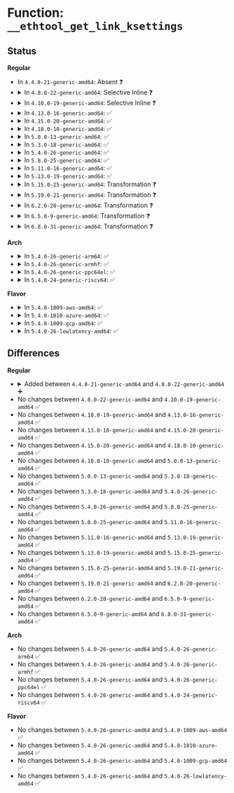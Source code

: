 # Function: <code>__ethtool_get_link_ksettings</code>

## Status
<b>Regular</b>
<ul>
<li>
In <code>4.4.0-21-generic-amd64</code>: Absent ❓
</li>
<li>
<details>
<summary>In <code>4.8.0-22-generic-amd64</code>: Selective Inline ❓</summary>

```c
int __ethtool_get_link_ksettings(struct net_device * dev, struct ethtool_link_ksettings * link_ksettings)
```

```json
{
  "name": "__ethtool_get_link_ksettings",
  "collision_type": "Unique Global",
  "inline_type": "Selective",
  "funcs": [
    {
      "addr": 18446744071586744496,
      "name": "__ethtool_get_link_ksettings",
      "external": true,
      "loc": "net/core/ethtool.c:544",
      "file": "net/core/ethtool.c",
      "inline": "not declared, inlined",
      "caller_inline": [],
      "caller_func": [
        "net/packet/af_packet.c:packet_set_ring"
      ]
    }
  ],
  "symbols": [
    {
      "addr": 18446744071586744496,
      "name": "__ethtool_get_link_ksettings",
      "section": ".text",
      "bind": "STB_GLOBAL",
      "size": 298
    }
  ]
}
```
</details>
</li>
<li>
<details>
<summary>In <code>4.10.0-19-generic-amd64</code>: Selective Inline ❓</summary>

```c
int __ethtool_get_link_ksettings(struct net_device * dev, struct ethtool_link_ksettings * link_ksettings)
```

```json
{
  "name": "__ethtool_get_link_ksettings",
  "collision_type": "Unique Global",
  "inline_type": "Selective",
  "funcs": [
    {
      "addr": 18446744071586930672,
      "name": "__ethtool_get_link_ksettings",
      "external": true,
      "loc": "net/core/ethtool.c:555",
      "file": "net/core/ethtool.c",
      "inline": "not declared, inlined",
      "caller_inline": [],
      "caller_func": [
        "net/packet/af_packet.c:packet_set_ring"
      ]
    }
  ],
  "symbols": [
    {
      "addr": 18446744071586930672,
      "name": "__ethtool_get_link_ksettings",
      "section": ".text",
      "bind": "STB_GLOBAL",
      "size": 298
    }
  ]
}
```
</details>
</li>
<li>
<details>
<summary>In <code>4.13.0-16-generic-amd64</code>: ✅</summary>

```c
int __ethtool_get_link_ksettings(struct net_device * dev, struct ethtool_link_ksettings * link_ksettings)
```

```json
{
  "name": "__ethtool_get_link_ksettings",
  "collision_type": "Unique Global",
  "inline_type": "No",
  "funcs": [
    {
      "addr": 18446744071587053024,
      "name": "__ethtool_get_link_ksettings",
      "external": true,
      "loc": "net/core/ethtool.c:558",
      "file": "net/core/ethtool.c",
      "inline": "seen, unknown",
      "caller_inline": [],
      "caller_func": [
        "net/packet/af_packet.c:packet_set_ring"
      ]
    }
  ],
  "symbols": [
    {
      "addr": 18446744071587053024,
      "name": "__ethtool_get_link_ksettings",
      "section": ".text",
      "bind": "STB_GLOBAL",
      "size": 295
    }
  ]
}
```
</details>
</li>
<li>
<details>
<summary>In <code>4.15.0-20-generic-amd64</code>: ✅</summary>

```c
int __ethtool_get_link_ksettings(struct net_device * dev, struct ethtool_link_ksettings * link_ksettings)
```

```json
{
  "name": "__ethtool_get_link_ksettings",
  "collision_type": "Unique Global",
  "inline_type": "No",
  "funcs": [
    {
      "addr": 18446744071587553984,
      "name": "__ethtool_get_link_ksettings",
      "external": true,
      "loc": "net/core/ethtool.c:572",
      "file": "net/core/ethtool.c",
      "inline": "seen, unknown",
      "caller_inline": [],
      "caller_func": [
        "net/packet/af_packet.c:packet_set_ring"
      ]
    }
  ],
  "symbols": [
    {
      "addr": 18446744071587553984,
      "name": "__ethtool_get_link_ksettings",
      "section": ".text",
      "bind": "STB_GLOBAL",
      "size": 307
    }
  ]
}
```
</details>
</li>
<li>
<details>
<summary>In <code>4.18.0-10-generic-amd64</code>: ✅</summary>

```c
int __ethtool_get_link_ksettings(struct net_device * dev, struct ethtool_link_ksettings * link_ksettings)
```

```json
{
  "name": "__ethtool_get_link_ksettings",
  "collision_type": "Unique Global",
  "inline_type": "No",
  "funcs": [
    {
      "addr": 18446744071587861536,
      "name": "__ethtool_get_link_ksettings",
      "external": true,
      "loc": "net/core/ethtool.c:551",
      "file": "net/core/ethtool.c",
      "inline": "seen, unknown",
      "caller_inline": [],
      "caller_func": [
        "net/packet/af_packet.c:packet_set_ring"
      ]
    }
  ],
  "symbols": [
    {
      "addr": 18446744071587861536,
      "name": "__ethtool_get_link_ksettings",
      "section": ".text",
      "bind": "STB_GLOBAL",
      "size": 328
    }
  ]
}
```
</details>
</li>
<li>
<details>
<summary>In <code>5.0.0-13-generic-amd64</code>: ✅</summary>

```c
int __ethtool_get_link_ksettings(struct net_device * dev, struct ethtool_link_ksettings * link_ksettings)
```

```json
{
  "name": "__ethtool_get_link_ksettings",
  "collision_type": "Unique Global",
  "inline_type": "No",
  "funcs": [
    {
      "addr": 18446744071588001792,
      "name": "__ethtool_get_link_ksettings",
      "external": true,
      "loc": "net/core/ethtool.c:544",
      "file": "net/core/ethtool.c",
      "inline": "seen, unknown",
      "caller_inline": [],
      "caller_func": [
        "net/packet/af_packet.c:packet_set_ring"
      ]
    }
  ],
  "symbols": [
    {
      "addr": 18446744071588001792,
      "name": "__ethtool_get_link_ksettings",
      "section": ".text",
      "bind": "STB_GLOBAL",
      "size": 170
    }
  ]
}
```
</details>
</li>
<li>
<details>
<summary>In <code>5.3.0-18-generic-amd64</code>: ✅</summary>

```c
int __ethtool_get_link_ksettings(struct net_device * dev, struct ethtool_link_ksettings * link_ksettings)
```

```json
{
  "name": "__ethtool_get_link_ksettings",
  "collision_type": "Unique Global",
  "inline_type": "No",
  "funcs": [
    {
      "addr": 18446744071588313072,
      "name": "__ethtool_get_link_ksettings",
      "external": true,
      "loc": "net/core/ethtool.c:543",
      "file": "net/core/ethtool.c",
      "inline": "seen, unknown",
      "caller_inline": [],
      "caller_func": [
        "net/core/net-sysfs.c:duplex_show",
        "net/core/net-sysfs.c:speed_show",
        "net/packet/af_packet.c:packet_set_ring"
      ]
    }
  ],
  "symbols": [
    {
      "addr": 18446744071588313072,
      "name": "__ethtool_get_link_ksettings",
      "section": ".text",
      "bind": "STB_GLOBAL",
      "size": 173
    }
  ]
}
```
</details>
</li>
<li>
<details>
<summary>In <code>5.4.0-26-generic-amd64</code>: ✅</summary>

```c
int __ethtool_get_link_ksettings(struct net_device * dev, struct ethtool_link_ksettings * link_ksettings)
```

```json
{
  "name": "__ethtool_get_link_ksettings",
  "collision_type": "Unique Global",
  "inline_type": "No",
  "funcs": [
    {
      "addr": 18446744071588519328,
      "name": "__ethtool_get_link_ksettings",
      "external": true,
      "loc": "net/core/ethtool.c:544",
      "file": "net/core/ethtool.c",
      "inline": "seen, unknown",
      "caller_inline": [],
      "caller_func": [
        "net/core/net-sysfs.c:duplex_show",
        "net/core/net-sysfs.c:speed_show",
        "net/packet/af_packet.c:packet_set_ring"
      ]
    }
  ],
  "symbols": [
    {
      "addr": 18446744071588519328,
      "name": "__ethtool_get_link_ksettings",
      "section": ".text",
      "bind": "STB_GLOBAL",
      "size": 173
    }
  ]
}
```
</details>
</li>
<li>
<details>
<summary>In <code>5.8.0-25-generic-amd64</code>: ✅</summary>

```c
int __ethtool_get_link_ksettings(struct net_device * dev, struct ethtool_link_ksettings * link_ksettings)
```

```json
{
  "name": "__ethtool_get_link_ksettings",
  "collision_type": "Unique Global",
  "inline_type": "No",
  "funcs": [
    {
      "addr": 18446744071589852400,
      "name": "__ethtool_get_link_ksettings",
      "external": true,
      "loc": "net/ethtool/ioctl.c:422",
      "file": "net/ethtool/ioctl.c",
      "inline": "seen, unknown",
      "caller_inline": [],
      "caller_func": [
        "net/core/net-sysfs.c:duplex_show",
        "net/core/net-sysfs.c:speed_show",
        "net/ethtool/linkinfo.c:ethnl_set_linkinfo",
        "net/ethtool/linkinfo.c:linkinfo_prepare_data",
        "net/ethtool/linkinfo.c:linkinfo_prepare_data",
        "net/ethtool/linkmodes.c:ethnl_set_linkmodes",
        "net/ethtool/linkmodes.c:linkmodes_prepare_data",
        "net/packet/af_packet.c:init_prb_bdqc"
      ]
    }
  ],
  "symbols": [
    {
      "addr": 18446744071589852400,
      "name": "__ethtool_get_link_ksettings",
      "section": ".text",
      "bind": "STB_GLOBAL",
      "size": 173
    }
  ]
}
```
</details>
</li>
<li>
<details>
<summary>In <code>5.11.0-16-generic-amd64</code>: ✅</summary>

```c
int __ethtool_get_link_ksettings(struct net_device * dev, struct ethtool_link_ksettings * link_ksettings)
```

```json
{
  "name": "__ethtool_get_link_ksettings",
  "collision_type": "Unique Global",
  "inline_type": "No",
  "funcs": [
    {
      "addr": 18446744071589892112,
      "name": "__ethtool_get_link_ksettings",
      "external": true,
      "loc": "net/ethtool/ioctl.c:426",
      "file": "net/ethtool/ioctl.c",
      "inline": "seen, unknown",
      "caller_inline": [],
      "caller_func": [
        "net/core/net-sysfs.c:duplex_show",
        "net/core/net-sysfs.c:speed_show",
        "net/ethtool/linkinfo.c:ethnl_set_linkinfo",
        "net/ethtool/linkinfo.c:linkinfo_prepare_data",
        "net/ethtool/linkinfo.c:linkinfo_prepare_data",
        "net/ethtool/linkmodes.c:ethnl_set_linkmodes",
        "net/ethtool/linkmodes.c:linkmodes_prepare_data",
        "net/packet/af_packet.c:init_prb_bdqc"
      ]
    }
  ],
  "symbols": [
    {
      "addr": 18446744071589892112,
      "name": "__ethtool_get_link_ksettings",
      "section": ".text",
      "bind": "STB_GLOBAL",
      "size": 173
    }
  ]
}
```
</details>
</li>
<li>
<details>
<summary>In <code>5.13.0-19-generic-amd64</code>: ✅</summary>

```c
int __ethtool_get_link_ksettings(struct net_device * dev, struct ethtool_link_ksettings * link_ksettings)
```

```json
{
  "name": "__ethtool_get_link_ksettings",
  "collision_type": "Unique Global",
  "inline_type": "No",
  "funcs": [
    {
      "addr": 18446744071589799584,
      "name": "__ethtool_get_link_ksettings",
      "external": true,
      "loc": "net/ethtool/ioctl.c:426",
      "file": "net/ethtool/ioctl.c",
      "inline": "seen, unknown",
      "caller_inline": [],
      "caller_func": [
        "net/core/net-sysfs.c:duplex_show",
        "net/core/net-sysfs.c:speed_show",
        "net/ethtool/linkinfo.c:ethnl_set_linkinfo",
        "net/ethtool/linkinfo.c:linkinfo_prepare_data",
        "net/ethtool/linkinfo.c:linkinfo_prepare_data",
        "net/ethtool/linkmodes.c:ethnl_set_linkmodes",
        "net/ethtool/linkmodes.c:linkmodes_prepare_data"
      ]
    }
  ],
  "symbols": [
    {
      "addr": 18446744071589799584,
      "name": "__ethtool_get_link_ksettings",
      "section": ".text",
      "bind": "STB_GLOBAL",
      "size": 173
    }
  ]
}
```
</details>
</li>
<li>
<details>
<summary>In <code>5.15.0-25-generic-amd64</code>: Transformation ❓</summary>

```c
int __ethtool_get_link_ksettings(struct net_device * dev, struct ethtool_link_ksettings * link_ksettings)
```

```json
{
  "name": "__ethtool_get_link_ksettings",
  "collision_type": "Unique Global",
  "inline_type": "No",
  "funcs": [
    {
      "addr": 0,
      "name": "__ethtool_get_link_ksettings",
      "external": true,
      "loc": "net/ethtool/ioctl.c:428",
      "file": "net/ethtool/ioctl.c",
      "inline": "seen, unknown",
      "caller_inline": [],
      "caller_func": [
        "net/core/net-sysfs.c:duplex_show",
        "net/core/net-sysfs.c:speed_show",
        "net/ethtool/linkinfo.c:ethnl_set_linkinfo",
        "net/ethtool/linkinfo.c:linkinfo_prepare_data",
        "net/ethtool/linkmodes.c:ethnl_set_linkmodes",
        "net/ethtool/linkmodes.c:linkmodes_prepare_data"
      ]
    }
  ],
  "symbols": [
    {
      "addr": 18446744071592711650,
      "name": "__ethtool_get_link_ksettings.cold",
      "section": ".text",
      "bind": "STB_LOCAL",
      "size": 20
    },
    {
      "addr": 18446744071590566864,
      "name": "__ethtool_get_link_ksettings",
      "section": ".text",
      "bind": "STB_GLOBAL",
      "size": 191
    }
  ]
}
```
</details>
</li>
<li>
<details>
<summary>In <code>5.19.0-21-generic-amd64</code>: Transformation ❓</summary>

```c
int __ethtool_get_link_ksettings(struct net_device * dev, struct ethtool_link_ksettings * link_ksettings)
```

```json
{
  "name": "__ethtool_get_link_ksettings",
  "collision_type": "Unique Global",
  "inline_type": "No",
  "funcs": [
    {
      "addr": 0,
      "name": "__ethtool_get_link_ksettings",
      "external": true,
      "loc": "net/ethtool/ioctl.c:452",
      "file": "net/ethtool/ioctl.c",
      "inline": "seen, unknown",
      "caller_inline": [],
      "caller_func": [
        "net/core/net-sysfs.c:duplex_show",
        "net/core/net-sysfs.c:speed_show",
        "net/ethtool/linkinfo.c:ethnl_set_linkinfo",
        "net/ethtool/linkinfo.c:linkinfo_prepare_data",
        "net/ethtool/linkmodes.c:ethnl_set_linkmodes",
        "net/ethtool/linkmodes.c:linkmodes_prepare_data"
      ]
    }
  ],
  "symbols": [
    {
      "addr": 18446744071594597703,
      "name": "__ethtool_get_link_ksettings.cold",
      "section": ".text",
      "bind": "STB_LOCAL",
      "size": 21
    },
    {
      "addr": 18446744071592183040,
      "name": "__ethtool_get_link_ksettings",
      "section": ".text",
      "bind": "STB_GLOBAL",
      "size": 209
    }
  ]
}
```
</details>
</li>
<li>
<details>
<summary>In <code>6.2.0-20-generic-amd64</code>: Transformation ❓</summary>

```c
int __ethtool_get_link_ksettings(struct net_device * dev, struct ethtool_link_ksettings * link_ksettings)
```

```json
{
  "name": "__ethtool_get_link_ksettings",
  "collision_type": "Unique Global",
  "inline_type": "No",
  "funcs": [
    {
      "addr": 0,
      "name": "__ethtool_get_link_ksettings",
      "external": true,
      "loc": "net/ethtool/ioctl.c:432",
      "file": "net/ethtool/ioctl.c",
      "inline": "seen, unknown",
      "caller_inline": [],
      "caller_func": [
        "net/core/net-sysfs.c:duplex_show",
        "net/core/net-sysfs.c:speed_show",
        "net/ethtool/linkinfo.c:ethnl_set_linkinfo",
        "net/ethtool/linkinfo.c:linkinfo_prepare_data",
        "net/ethtool/linkmodes.c:ethnl_set_linkmodes",
        "net/ethtool/linkmodes.c:linkmodes_prepare_data"
      ]
    }
  ],
  "symbols": [
    {
      "addr": 18446744071596333666,
      "name": "__ethtool_get_link_ksettings.cold",
      "section": ".text",
      "bind": "STB_LOCAL",
      "size": 21
    },
    {
      "addr": 18446744071594009072,
      "name": "__ethtool_get_link_ksettings",
      "section": ".text",
      "bind": "STB_GLOBAL",
      "size": 209
    }
  ]
}
```
</details>
</li>
<li>
<details>
<summary>In <code>6.5.0-9-generic-amd64</code>: Transformation ❓</summary>

```c
int __ethtool_get_link_ksettings(struct net_device * dev, struct ethtool_link_ksettings * link_ksettings)
```

```json
{
  "name": "__ethtool_get_link_ksettings",
  "collision_type": "Unique Global",
  "inline_type": "No",
  "funcs": [
    {
      "addr": 0,
      "name": "__ethtool_get_link_ksettings",
      "external": true,
      "loc": "net/ethtool/ioctl.c:433",
      "file": "net/ethtool/ioctl.c",
      "inline": "seen, unknown",
      "caller_inline": [],
      "caller_func": [
        "drivers/net/net_failover.c:nfo_ethtool_get_link_ksettings",
        "net/core/net-sysfs.c:duplex_show",
        "net/core/net-sysfs.c:speed_show",
        "net/ethtool/linkinfo.c:ethnl_set_linkinfo",
        "net/ethtool/linkinfo.c:linkinfo_prepare_data",
        "net/ethtool/linkmodes.c:ethnl_set_linkmodes",
        "net/ethtool/linkmodes.c:linkmodes_prepare_data"
      ]
    }
  ],
  "symbols": [
    {
      "addr": 18446744071596862632,
      "name": "__ethtool_get_link_ksettings.cold",
      "section": ".text",
      "bind": "STB_LOCAL",
      "size": 21
    },
    {
      "addr": 18446744071594386800,
      "name": "__ethtool_get_link_ksettings",
      "section": ".text",
      "bind": "STB_GLOBAL",
      "size": 209
    }
  ]
}
```
</details>
</li>
<li>
<details>
<summary>In <code>6.8.0-31-generic-amd64</code>: Transformation ❓</summary>

```c
int __ethtool_get_link_ksettings(struct net_device * dev, struct ethtool_link_ksettings * link_ksettings)
```

```json
{
  "name": "__ethtool_get_link_ksettings",
  "collision_type": "Unique Global",
  "inline_type": "No",
  "funcs": [
    {
      "addr": 0,
      "name": "__ethtool_get_link_ksettings",
      "external": true,
      "loc": "net/ethtool/ioctl.c:436",
      "file": "net/ethtool/ioctl.c",
      "inline": "seen, unknown",
      "caller_inline": [],
      "caller_func": [
        "drivers/net/net_failover.c:nfo_ethtool_get_link_ksettings",
        "net/core/net-sysfs.c:duplex_show",
        "net/core/net-sysfs.c:speed_show",
        "net/ethtool/linkinfo.c:ethnl_set_linkinfo",
        "net/ethtool/linkinfo.c:linkinfo_prepare_data",
        "net/ethtool/linkmodes.c:ethnl_set_linkmodes",
        "net/ethtool/linkmodes.c:linkmodes_prepare_data"
      ]
    }
  ],
  "symbols": [
    {
      "addr": 18446744071597787681,
      "name": "__ethtool_get_link_ksettings.cold",
      "section": ".text",
      "bind": "STB_LOCAL",
      "size": 21
    },
    {
      "addr": 18446744071595187840,
      "name": "__ethtool_get_link_ksettings",
      "section": ".text",
      "bind": "STB_GLOBAL",
      "size": 209
    }
  ]
}
```
</details>
</li>
</ul>
<b>Arch</b>
<ul>
<li>
<details>
<summary>In <code>5.4.0-26-generic-arm64</code>: ✅</summary>

```c
int __ethtool_get_link_ksettings(struct net_device * dev, struct ethtool_link_ksettings * link_ksettings)
```

```json
{
  "name": "__ethtool_get_link_ksettings",
  "collision_type": "Unique Global",
  "inline_type": "No",
  "funcs": [
    {
      "addr": 18446603336502053736,
      "name": "__ethtool_get_link_ksettings",
      "external": true,
      "loc": "net/core/ethtool.c:544",
      "file": "net/core/ethtool.c",
      "inline": "seen, unknown",
      "caller_inline": [],
      "caller_func": [
        "net/core/net-sysfs.c:duplex_show",
        "net/core/net-sysfs.c:speed_show",
        "net/packet/af_packet.c:packet_set_ring"
      ]
    }
  ],
  "symbols": [
    {
      "addr": 18446603336502053736,
      "name": "__ethtool_get_link_ksettings",
      "section": ".text",
      "bind": "STB_GLOBAL",
      "size": 164
    }
  ]
}
```
</details>
</li>
<li>
<details>
<summary>In <code>5.4.0-26-generic-armhf</code>: ✅</summary>

```c
int __ethtool_get_link_ksettings(struct net_device * dev, struct ethtool_link_ksettings * link_ksettings)
```

```json
{
  "name": "__ethtool_get_link_ksettings",
  "collision_type": "Unique Global",
  "inline_type": "No",
  "funcs": [
    {
      "addr": 3234804688,
      "name": "__ethtool_get_link_ksettings",
      "external": true,
      "loc": "net/core/ethtool.c:544",
      "file": "net/core/ethtool.c",
      "inline": "seen, unknown",
      "caller_inline": [],
      "caller_func": [
        "net/core/net-sysfs.c:duplex_show",
        "net/core/net-sysfs.c:speed_show",
        "net/packet/af_packet.c:packet_set_ring"
      ]
    }
  ],
  "symbols": [
    {
      "addr": 3234804688,
      "name": "__ethtool_get_link_ksettings",
      "section": ".text",
      "bind": "STB_GLOBAL",
      "size": 176
    }
  ]
}
```
</details>
</li>
<li>
<details>
<summary>In <code>5.4.0-26-generic-ppc64el</code>: ✅</summary>

```c
int __ethtool_get_link_ksettings(struct net_device * dev, struct ethtool_link_ksettings * link_ksettings)
```

```json
{
  "name": "__ethtool_get_link_ksettings",
  "collision_type": "Unique Global",
  "inline_type": "No",
  "funcs": [
    {
      "addr": 13835058055295501808,
      "name": "__ethtool_get_link_ksettings",
      "external": true,
      "loc": "net/core/ethtool.c:544",
      "file": "net/core/ethtool.c",
      "inline": "seen, unknown",
      "caller_inline": [],
      "caller_func": [
        "net/core/net-sysfs.c:duplex_show",
        "net/core/net-sysfs.c:speed_show",
        "net/packet/af_packet.c:packet_set_ring"
      ]
    }
  ],
  "symbols": [
    {
      "addr": 13835058055295501808,
      "name": "__ethtool_get_link_ksettings",
      "section": ".text",
      "bind": "STB_GLOBAL",
      "size": 232
    }
  ]
}
```
</details>
</li>
<li>
<details>
<summary>In <code>5.4.0-24-generic-riscv64</code>: ✅</summary>

```c
int __ethtool_get_link_ksettings(struct net_device * dev, struct ethtool_link_ksettings * link_ksettings)
```

```json
{
  "name": "__ethtool_get_link_ksettings",
  "collision_type": "Unique Global",
  "inline_type": "No",
  "funcs": [
    {
      "addr": 18446743936278337504,
      "name": "__ethtool_get_link_ksettings",
      "external": true,
      "loc": "net/core/ethtool.c:544",
      "file": "net/core/ethtool.c",
      "inline": "seen, unknown",
      "caller_inline": [],
      "caller_func": [
        "net/core/net-sysfs.c:duplex_show",
        "net/core/net-sysfs.c:speed_show",
        "net/packet/af_packet.c:packet_set_ring"
      ]
    }
  ],
  "symbols": [
    {
      "addr": 18446743936278337504,
      "name": "__ethtool_get_link_ksettings",
      "section": ".text",
      "bind": "STB_GLOBAL",
      "size": 146
    }
  ]
}
```
</details>
</li>
</ul>
<b>Flavor</b>
<ul>
<li>
<details>
<summary>In <code>5.4.0-1009-aws-amd64</code>: ✅</summary>

```c
int __ethtool_get_link_ksettings(struct net_device * dev, struct ethtool_link_ksettings * link_ksettings)
```

```json
{
  "name": "__ethtool_get_link_ksettings",
  "collision_type": "Unique Global",
  "inline_type": "No",
  "funcs": [
    {
      "addr": 18446744071588126064,
      "name": "__ethtool_get_link_ksettings",
      "external": true,
      "loc": "net/core/ethtool.c:544",
      "file": "net/core/ethtool.c",
      "inline": "seen, unknown",
      "caller_inline": [],
      "caller_func": [
        "net/core/net-sysfs.c:duplex_show",
        "net/core/net-sysfs.c:speed_show",
        "net/packet/af_packet.c:packet_set_ring"
      ]
    }
  ],
  "symbols": [
    {
      "addr": 18446744071588126064,
      "name": "__ethtool_get_link_ksettings",
      "section": ".text",
      "bind": "STB_GLOBAL",
      "size": 173
    }
  ]
}
```
</details>
</li>
<li>
<details>
<summary>In <code>5.4.0-1010-azure-amd64</code>: ✅</summary>

```c
int __ethtool_get_link_ksettings(struct net_device * dev, struct ethtool_link_ksettings * link_ksettings)
```

```json
{
  "name": "__ethtool_get_link_ksettings",
  "collision_type": "Unique Global",
  "inline_type": "No",
  "funcs": [
    {
      "addr": 18446744071587838896,
      "name": "__ethtool_get_link_ksettings",
      "external": true,
      "loc": "net/core/ethtool.c:544",
      "file": "net/core/ethtool.c",
      "inline": "seen, unknown",
      "caller_inline": [],
      "caller_func": [
        "net/core/net-sysfs.c:duplex_show",
        "net/core/net-sysfs.c:speed_show",
        "net/packet/af_packet.c:packet_set_ring"
      ]
    }
  ],
  "symbols": [
    {
      "addr": 18446744071587838896,
      "name": "__ethtool_get_link_ksettings",
      "section": ".text",
      "bind": "STB_GLOBAL",
      "size": 173
    }
  ]
}
```
</details>
</li>
<li>
<details>
<summary>In <code>5.4.0-1009-gcp-amd64</code>: ✅</summary>

```c
int __ethtool_get_link_ksettings(struct net_device * dev, struct ethtool_link_ksettings * link_ksettings)
```

```json
{
  "name": "__ethtool_get_link_ksettings",
  "collision_type": "Unique Global",
  "inline_type": "No",
  "funcs": [
    {
      "addr": 18446744071588457888,
      "name": "__ethtool_get_link_ksettings",
      "external": true,
      "loc": "net/core/ethtool.c:544",
      "file": "net/core/ethtool.c",
      "inline": "seen, unknown",
      "caller_inline": [],
      "caller_func": [
        "net/core/net-sysfs.c:duplex_show",
        "net/core/net-sysfs.c:speed_show",
        "net/packet/af_packet.c:packet_set_ring"
      ]
    }
  ],
  "symbols": [
    {
      "addr": 18446744071588457888,
      "name": "__ethtool_get_link_ksettings",
      "section": ".text",
      "bind": "STB_GLOBAL",
      "size": 173
    }
  ]
}
```
</details>
</li>
<li>
<details>
<summary>In <code>5.4.0-26-lowlatency-amd64</code>: ✅</summary>

```c
int __ethtool_get_link_ksettings(struct net_device * dev, struct ethtool_link_ksettings * link_ksettings)
```

```json
{
  "name": "__ethtool_get_link_ksettings",
  "collision_type": "Unique Global",
  "inline_type": "No",
  "funcs": [
    {
      "addr": 18446744071588594800,
      "name": "__ethtool_get_link_ksettings",
      "external": true,
      "loc": "net/core/ethtool.c:544",
      "file": "net/core/ethtool.c",
      "inline": "seen, unknown",
      "caller_inline": [],
      "caller_func": [
        "net/core/net-sysfs.c:duplex_show",
        "net/core/net-sysfs.c:speed_show",
        "net/packet/af_packet.c:packet_set_ring"
      ]
    }
  ],
  "symbols": [
    {
      "addr": 18446744071588594800,
      "name": "__ethtool_get_link_ksettings",
      "section": ".text",
      "bind": "STB_GLOBAL",
      "size": 173
    }
  ]
}
```
</details>
</li>
</ul>

## Differences
<b>Regular</b>
<ul>
<li>
<details>
<summary>Added between <code>4.4.0-21-generic-amd64</code> and <code>4.8.0-22-generic-amd64</code> ➕</summary>

```c
int __ethtool_get_link_ksettings(struct net_device * dev, struct ethtool_link_ksettings * link_ksettings)
```
</details>
</li>
<li>
No changes between <code>4.8.0-22-generic-amd64</code> and <code>4.10.0-19-generic-amd64</code> ✅
</li>
<li>
No changes between <code>4.10.0-19-generic-amd64</code> and <code>4.13.0-16-generic-amd64</code> ✅
</li>
<li>
No changes between <code>4.13.0-16-generic-amd64</code> and <code>4.15.0-20-generic-amd64</code> ✅
</li>
<li>
No changes between <code>4.15.0-20-generic-amd64</code> and <code>4.18.0-10-generic-amd64</code> ✅
</li>
<li>
No changes between <code>4.18.0-10-generic-amd64</code> and <code>5.0.0-13-generic-amd64</code> ✅
</li>
<li>
No changes between <code>5.0.0-13-generic-amd64</code> and <code>5.3.0-18-generic-amd64</code> ✅
</li>
<li>
No changes between <code>5.3.0-18-generic-amd64</code> and <code>5.4.0-26-generic-amd64</code> ✅
</li>
<li>
No changes between <code>5.4.0-26-generic-amd64</code> and <code>5.8.0-25-generic-amd64</code> ✅
</li>
<li>
No changes between <code>5.8.0-25-generic-amd64</code> and <code>5.11.0-16-generic-amd64</code> ✅
</li>
<li>
No changes between <code>5.11.0-16-generic-amd64</code> and <code>5.13.0-19-generic-amd64</code> ✅
</li>
<li>
No changes between <code>5.13.0-19-generic-amd64</code> and <code>5.15.0-25-generic-amd64</code> ✅
</li>
<li>
No changes between <code>5.15.0-25-generic-amd64</code> and <code>5.19.0-21-generic-amd64</code> ✅
</li>
<li>
No changes between <code>5.19.0-21-generic-amd64</code> and <code>6.2.0-20-generic-amd64</code> ✅
</li>
<li>
No changes between <code>6.2.0-20-generic-amd64</code> and <code>6.5.0-9-generic-amd64</code> ✅
</li>
<li>
No changes between <code>6.5.0-9-generic-amd64</code> and <code>6.8.0-31-generic-amd64</code> ✅
</li>
</ul>
<b>Arch</b>
<ul>
<li>
No changes between <code>5.4.0-26-generic-amd64</code> and <code>5.4.0-26-generic-arm64</code> ✅
</li>
<li>
No changes between <code>5.4.0-26-generic-amd64</code> and <code>5.4.0-26-generic-armhf</code> ✅
</li>
<li>
No changes between <code>5.4.0-26-generic-amd64</code> and <code>5.4.0-26-generic-ppc64el</code> ✅
</li>
<li>
No changes between <code>5.4.0-26-generic-amd64</code> and <code>5.4.0-24-generic-riscv64</code> ✅
</li>
</ul>
<b>Flavor</b>
<ul>
<li>
No changes between <code>5.4.0-26-generic-amd64</code> and <code>5.4.0-1009-aws-amd64</code> ✅
</li>
<li>
No changes between <code>5.4.0-26-generic-amd64</code> and <code>5.4.0-1010-azure-amd64</code> ✅
</li>
<li>
No changes between <code>5.4.0-26-generic-amd64</code> and <code>5.4.0-1009-gcp-amd64</code> ✅
</li>
<li>
No changes between <code>5.4.0-26-generic-amd64</code> and <code>5.4.0-26-lowlatency-amd64</code> ✅
</li>
</ul>
